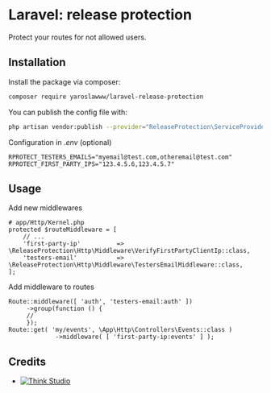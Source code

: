 # Laravel: release protection

Protect your routes for not allowed users.

## Installation

Install the package via composer:

```bash
composer require yaroslawww/laravel-release-protection
```

You can publish the config file with:

```bash
php artisan vendor:publish --provider="ReleaseProtection\ServiceProvider" --tag="config"
```

Configuration in *.env* (optional)

```dotenv
RPROTECT_TESTERS_EMAILS="myemail@test.com,otheremail@test.com"
RPROTECT_FIRST_PARTY_IPS="123.4.5.6,123.4.5.7"
```

## Usage

Add new middlewares

```injectablephp
# app/Http/Kernel.php
protected $routeMiddleware = [
    // ...
    'first-party-ip'          => \ReleaseProtection\Http\Middleware\VerifyFirstPartyClientIp::class,
    'testers-email'           => \ReleaseProtection\Http\Middleware\TestersEmailMiddleware::class,
];
```

Add middleware to routes

```injectablephp
Route::middleware([ 'auth', 'testers-email:auth' ])
     ->group(function () {
     // 
     });
Route::get( 'my/events', \App\Http\Controllers\Events::class )
             ->middleware( [ 'first-party-ip:events' ] );
```

## Credits

- [![Think Studio](https://yaroslawww.github.io/images/sponsors/packages/logo-think-studio.png)](https://think.studio/)
